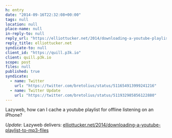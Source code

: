 ```yaml
---
h: entry
date: "2014-09-16T22:32:08+00:00"
tags: null
location: null
place-name: null
in-reply-to: null
reply_url: "https://elliottucker.net/2014/downloading-a-youtube-playlist-to-mp3-files"
reply_title: elliottucker.net
syndicate-to: null
client_id: "https://quill.p3k.io"
client: quill.p3k.io
scope: post
files: null
published: true
syndicate: 
  - name: Twitter
    url: "https://twitter.com/bretolius/status/511654913999241216"
  - name: Twitter Update
    url: "https://twitter.com/bretolius/status/511932985856122880"
---
```

Lazyweb, how can I cache a youtube playlist for offline listening on an iPhone?

*Update*: Lazyweb delivers: [elliottucker.net/2014/downloading-a-youtube-playlist-to-mp3-files](https://elliottucker.net/2014/downloading-a-youtube-playlist-to-mp3-files)
